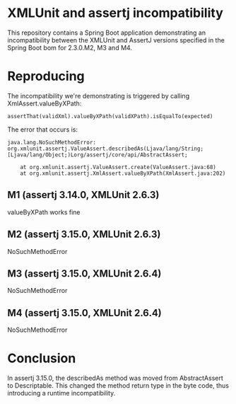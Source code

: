# XMLUnit and assertj incompatibility
This repository contains a Spring Boot application demonstrating an incompatibility between the XMLUnit and AssertJ versions specified in the Spring Boot bom for 2.3.0.M2, M3 and M4.

# Reproducing
The incompatibility we're demonstrating is triggered by calling XmlAssert.valueByXPath:
```
assertThat(validXml).valueByXPath(validXPath).isEqualTo(expected)
```
The error that occurs is:
```
java.lang.NoSuchMethodError: org.xmlunit.assertj.ValueAssert.describedAs(Ljava/lang/String;[Ljava/lang/Object;)Lorg/assertj/core/api/AbstractAssert;

	at org.xmlunit.assertj.ValueAssert.create(ValueAssert.java:68)
	at org.xmlunit.assertj.XmlAssert.valueByXPath(XmlAssert.java:202)
```

## M1 (assertj 3.14.0, XMLUnit 2.6.3)
valueByXPath works fine
## M2 (assertj 3.15.0, XMLUnit 2.6.3)
NoSuchMethodError
## M3 (assertj 3.15.0, XMLUnit 2.6.4)
NoSuchMethodError
## M4 (assertj 3.15.0, XMLUnit 2.6.4)
NoSuchMethodError

# Conclusion
In assertj 3.15.0, the describedAs method was moved from AbstractAssert to Descriptable. This changed the method return type in the byte code, thus introducing a runtime incompatibility.